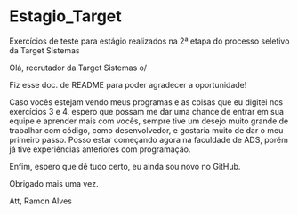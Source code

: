 # Estagio_Target
Exercícios de teste para estágio realizados na 2ª etapa do processo seletivo da Target Sistemas 

Olá, recrutador da Target Sistemas o/ 

Fiz esse doc. de README para poder agradecer a oportunidade! 

Caso vocês estejam vendo meus programas e as coisas que eu digitei nos exercícios 3 e 4, espero que possam me dar uma chance de entrar em sua equipe e aprender mais com vocês, sempre tive um desejo muito grande de trabalhar com código, como desenvolvedor, e gostaria muito de dar o meu primeiro passo. Posso estar começando agora na faculdade de ADS, porém já tive experiências anteriores com programação.

Enfim, espero que dê tudo certo, eu ainda sou novo no GitHub.

Obrigado mais uma vez.

Att,
Ramon Alves
